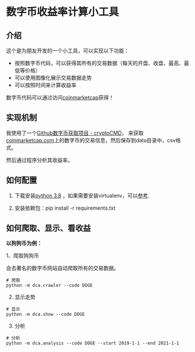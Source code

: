 # 数字币收益率计算小工具

## 介绍

这个是为朋友开发的一个小工具，可以实现以下功能：
- 按照数字币代码，可以获得其所有的交易数据（每天的开盘、收盘、最高、最低等价格）
- 可以使用图像化展示交易数据走势
- 可以按照时间来计算收益率

数字币代码可以通过访问[coinmarketcap](https://coinmarketcap.com/)获得！

## 实现机制

我使用了一个[Github数字币获取项目 - cryptoCMD](https://github.com/guptarohit/cryptoCMD)，
来获取[coinmarketcap.com](https://coinmarketcap.com/)上的数字币的交易信息，然后保存到data目录中，csv格式。

然后通过程序分析其收益率。

## 如何配置

1. 下载安装[python 3.8](https://www.python.org/ftp/python/3.8.10/python-3.8.10-amd64.exe)
，如果需要安装virtualenv，可以[参考](https://www.liaoxuefeng.com/wiki/1016959663602400/1019273143120480).

2. 安装依赖包：pip install -r requirements.txt


## 如何爬取、显示、看收益

**以狗狗币为例：**

1、爬取狗狗币

会去著名的数字币网站自动爬取所有的交易数据。

```shell script
# 爬取
python -m dca.crawler --code DOGE
```

2. 显示走势
```shell script
# 显示
python -m dca.show --code DOGE
```

3. 分析
```shell script
# 分析
python -m dca.analysis --code DOGE --start 2019-1-1 --end 2021-1-1

```


